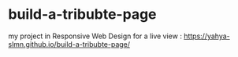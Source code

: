 # build-a-tribubte-page
my project in Responsive Web Design
for a live view : https://yahya-slmn.github.io/build-a-tribubte-page/
